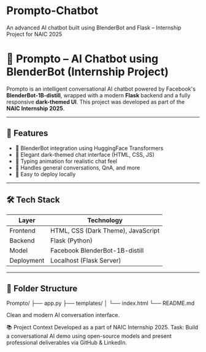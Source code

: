 # Prompto-Chatbot
An advanced AI chatbot built using BlenderBot and Flask – Internship Project for NAIC 2025
# 🤖 Prompto – AI Chatbot using BlenderBot (Internship Project)

Prompto is an intelligent conversational AI chatbot powered by Facebook's **BlenderBot-1B-distill**, wrapped with a modern **Flask** backend and a fully responsive **dark-themed UI**. This project was developed as part of the **NAIC Internship 2025**.

---

## 🚀 Features

- 🔗 BlenderBot integration using HuggingFace Transformers
- 🌙 Elegant dark-themed chat interface (HTML, CSS, JS)
- 💬 Typing animation for realistic chat feel
- 🧠 Handles general conversations, QnA, and more
- 🎯 Easy to deploy locally

---

## 🛠️ Tech Stack

| Layer       | Technology                         |
|------------|------------------------------------|
| Frontend   | HTML, CSS (Dark Theme), JavaScript |
| Backend    | Flask (Python)                     |
| Model      | Facebook BlenderBot-1B-distill     |
| Deployment | Localhost (Flask Server)           |

---



## 📁 Folder Structure

Prompto/
├── app.py
├── templates/
│ └── index.html
└── README.md

Clean and modern AI conversation interface.

📚 Project Context
Developed as a part of NAIC Internship 2025.
Task: Build a conversational AI demo using open-source models and present professional deliverables via GitHub & LinkedIn.
